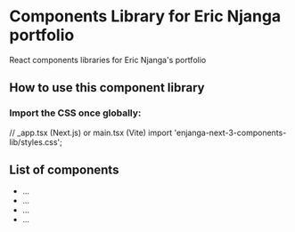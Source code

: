 # Components Library for Eric Njanga portfolio
React components libraries for Eric Njanga's portfolio

## How to use this component library
### Import the CSS once globally:
// _app.tsx (Next.js) or main.tsx (Vite)
import 'enjanga-next-3-components-lib/styles.css';


## List of components
- ...
- ...
- ...
- ...